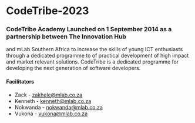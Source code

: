 # CodeTribe-2023
### CodeTribe Academy Launched on 1 September 2014 as a partnership between The Innovation Hub
and mLab Southern Africa to increase the skills of young ICT enthusiasts through a dedicated programme
to of practical development of high impact and market relevant solutions.
CodeTribe is a dedicated programme for developing the next generation of software developers.

#### Facilitators
* Zack     - zakhele@mlab.co.za
* Kenneth  - kenneth@mlab.co.za
* Nokwanda - nokwanda@mlab.co.za
* Vukona   - vukona@mlab.co.za
